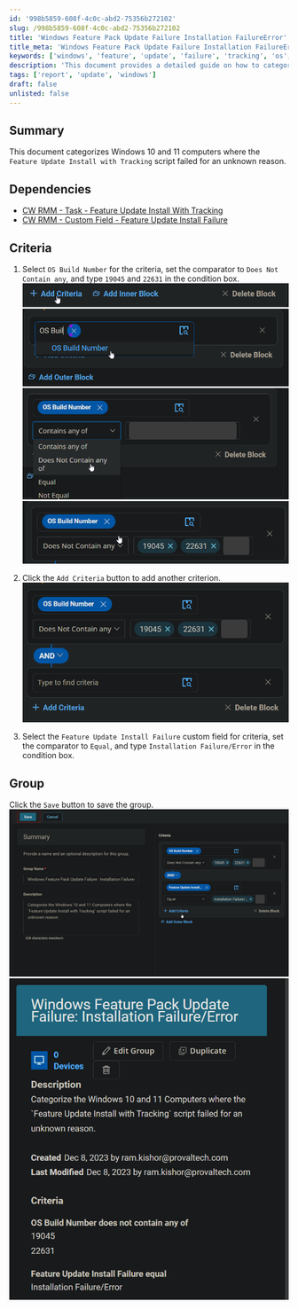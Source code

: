 ```yaml
---
id: '998b5859-608f-4c0c-abd2-75356b272102'
slug: /998b5859-608f-4c0c-abd2-75356b272102
title: 'Windows Feature Pack Update Failure Installation FailureError'
title_meta: 'Windows Feature Pack Update Failure Installation FailureError'
keywords: ['windows', 'feature', 'update', 'failure', 'tracking', 'os', 'build', 'criteria', 'group']
description: 'This document provides a detailed guide on how to categorize Windows 10 and 11 computers where the Feature Update Install with Tracking script has failed. It outlines the criteria for selection and the steps to create a group based on installation failures.'
tags: ['report', 'update', 'windows']
draft: false
unlisted: false
---
```


## Summary
This document categorizes Windows 10 and 11 computers where the `Feature Update Install with Tracking` script failed for an unknown reason.

## Dependencies
- [CW RMM - Task - Feature Update Install With Tracking](/docs/5244ac77-6926-4902-a183-b4b2aac18e2b)  
- [CW RMM - Custom Field - Feature Update Install Failure](/docs/1c9abaeb-17f0-4a3b-86ee-953b5b713dc3)

## Criteria
1. Select `OS Build Number` for the criteria, set the comparator to `Does Not Contain any`, and type `19045` and `22631` in the condition box.  
   ![Image 1](../../../static/img/Windows-Feature-Pack-Update-Failure-Installation-FailureError/image_1.png)  
   ![Image 2](../../../static/img/Windows-Feature-Pack-Update-Failure-Installation-FailureError/image_2.png)  
   ![Image 3](../../../static/img/Windows-Feature-Pack-Update-Failure-Installation-FailureError/image_3.png)  
   ![Image 4](../../../static/img/Windows-Feature-Pack-Update-Failure-Installation-FailureError/image_4.png)

2. Click the `Add Criteria` button to add another criterion.  
   ![Image 5](../../../static/img/Windows-Feature-Pack-Update-Failure-Installation-FailureError/image_5.png)

3. Select the `Feature Update Install Failure` custom field for criteria, set the comparator to `Equal`, and type `Installation Failure/Error` in the condition box.

## Group
Click the `Save` button to save the group.  
![Image 6](../../../static/img/Windows-Feature-Pack-Update-Failure-Installation-FailureError/image_6.png)  
![Image 7](../../../static/img/Windows-Feature-Pack-Update-Failure-Installation-FailureError/image_7.png)



